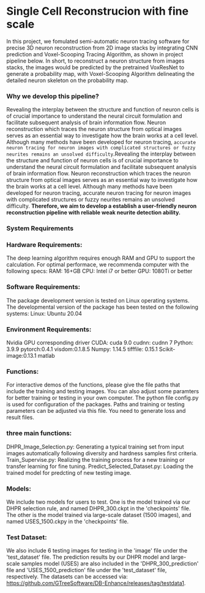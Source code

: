 # Single Cell Reconstrucion with fine scale
In this project, we fomulated semi-automatic neuron tracing software for precise 3D neuron reconstruction from 2D image stacks by integrating CNN prediction and Voxel-Scooping Tracing Algorithm, as shown in project pipeline below. In short, to reconstruct a neuron structure from images stacks, the images would be predicted by the pretrained VoxResNet to generate a probability map, with Voxel-Scooping Algorithm delineating the detailed neuron skeleton on the probability map. 

<!-- ABOUT THE PROJECT -->


### Why we develop this pipeline?
Revealing the interplay between the structure and function of neuron cells is of crucial importance to understand the neural circuit formulation and facilitate subsequent analysis of brain information flow. Neuron reconstruction which traces the neuron structure from optical images serves as an essential way to investigate how the brain works at a cell level. Although many methods have been developed for neuron tracing, `accurate neuron tracing for neuron images with complicated structures or fuzzy neurites remains an unsolved difficulty`.Revealing the interplay between the structure and function of neuron cells is of crucial importance to understand the neural circuit formulation and facilitate subsequent analysis of brain information flow. Neuron reconstruction which traces the neuron structure from optical images serves as an essential way to investigate how the brain works at a cell level. Although many methods have been developed for neuron tracing, accurate neuron tracing for neuron images with complicated structures or fuzzy neurites remains an unsolved difficulty. **Therefore, we aim to develop a establish a user-friendly neuron reconstruction pipeline with reliable weak neurite detection ability.**


### System Requirements

### Hardware Requirements:
The deep learning algorithm requires enough RAM and GPU to support the calculation. For optimal performace, we recommenda computer with the following specs: RAM: 16+GB CPU: Intel i7 or better GPU: 1080Ti or better

### Software Requirements:
The package development version is tested on Linux operating systems. The developmental version of the package has been tested on the following systems: Linux: Ubuntu 20.04

### Environment Requirements:
Nvidia GPU corresponding driver CUDA: cuda 9.0 cudnn: cudnn 7 Python: 3.9.9 pytorch:0.4.1 visdom:0.1.8.5 Numpy: 1.14.5 tifffile: 0.15.1 Scikit-image:0.13.1 matlab 

### Functions:
For interactive demos of the functions, please give the file paths that include the training and testing images. You can also adjust some paramters for better training or testing in your own computer. The python file config.py is used for configuration of the packages. Paths and training or testing parameters can be adjusted via this file. You need to generate loss and result files.

### three main functions:
DHPR_Image_Selection.py: Generating a typical training set from input images automatically following diversity and hardness samples first criteria. Train_Supervise.py: Realizing the training process for a new training or transfer learning for fine tuning. Predict_Selected_Dataset.py: Loading the trained model for predcting of new testing image.

### Models:
We include two models for users to test. One is the model trained via our DHPR selection rule, and named DHPR_300.ckpt in the 'checkpoints' file. The other is the model trained via large-scale dataset (1500 images), and named USES_1500.ckpy in the 'checkpoints' file.

### Test Dataset:
We also include 6 testing images for testing in the 'image' file under the 'test_dataset' file. The prediction results by our DHPR model and large-scale samples model (USES) are also included in the 'DHPR_300_prediction' file and 'USES_1500_prediction' file under the 'test_dataset' file, respectively. The datasets can be accessed via: https://github.com/GTreeSoftware/DB-Enhance/releases/tag/testdata1.

